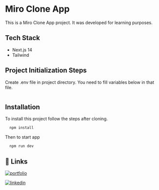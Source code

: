 # Miro Clone App

This is a Miro Clone App project. It was developed for learning purposes.

## Tech Stack

- Next.js 14
- Tailwind

## Project Initialization Steps

Create .env file in project directory. You need to fill variables below in that file.

```bash
```

## Installation

To install this project follow the steps after cloning.

```bash
  npm install
```

Then to start app

```bash
  npm run dev
```

## 🔗 Links

[![portfolio](https://img.shields.io/badge/my_portfolio-000?style=for-the-badge&logo=ko-fi&logoColor=white)](https://mammimia.github.io/portfolio/)

[![linkedin](https://img.shields.io/badge/linkedin-0A66C2?style=for-the-badge&logo=linkedin&logoColor=white)](https://www.linkedin.com/in/muhammed-ali-aydin/)
